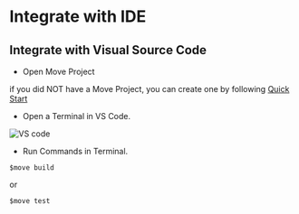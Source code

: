 # Integrate with IDE

## Integrate with Visual Source Code

* Open Move Project

if you did NOT have a Move Project, you can create one by following [Quick Start](01_quick_start.md) 

* Open a Terminal in VS Code.

![VS code](images/vs_code.png)

* Run Commands in Terminal.

```
$move build
```
or
```
$move test
```
